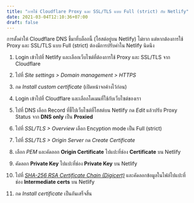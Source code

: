 ```yaml
---
title: "การใช้ Cloudflare Proxy และ SSL/TLS แบบ Full (strict) กับ Netlify"
date: 2021-03-04T12:10:36+07:00
draft: false
---
```


การตั้งค่าให้ Cloudflare DNS ชี้มาที่บล็อกนี้ (โฮสต์อยู่บน Netlify) ไม่ยาก แต่หากต้องการใช้ Proxy และ SSL/TLS แบบ Full (strict) ต้องมีการปรับค่าใน Netlify นิดนึง <!--more-->

1. Login เข้าไปที่ Netlify และเลือกเว็บไซต์ที่ต้องการใช้ Proxy และ SSL/TLS จาก Cloudflare

2. ไปที่ *Site settings > Domain management > HTTPS*

3. กด *Install custom certificate* (เปิดหน้าจอค้างไว้ก่อน)

4. Login เข้าไปที่ Cloudflare และเลือกโดเมนที่ใช้กับเว็บไซต์ของเรา

5. ไปที่ DNS เลือก Record ที่ชี้ไปเว็บไซต์ที่โฮสต์บน Netlify กด *Edit* แล้วปรับ Proxy Status จาก __DNS only__ เป็น __Proxied__

6. ไปที่ *SSL/TLS > Overview* เลือก Encyption mode เป็น Full (strict)

7. ไปที่ *SSL/TLS > Origin Server* กด *Create Certificate*

8. เลือก *PEM* และคัดลอก __Origin Certificate__ ไปแปะที่ช่อง __Certificate__ บน Netlify

9. คัดลอก __Private Key__ ไปแปะที่ช่อง __Private Key__ บน Netlify

10. ไปที่ *[SHA-256 RSA Certificate Chain (Digicert)](https://crt.sh/?d=2392142934)* และคัดลอกข้อมูลในไฟล์ไปแปะที่ช่อง __Intermediate certs__ บน Netlify

11. กด *Install certificate* เป็นอันเสร็จสิ้น